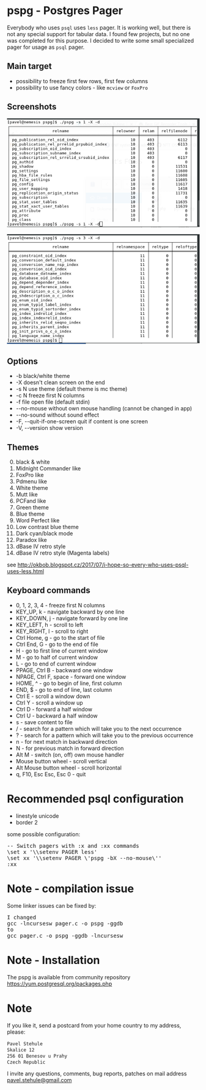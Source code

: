 # pspg - Postgres Pager

Everybody who uses `psql` uses `less` pager. It is working well, but there is not any special
support for tabular data. I found few projects, but no one was completed for this purpose.
I decided to write some small specialized pager for usage as `psql` pager.


## Main target
* possibility to freeze first few rows, first few columns
* possibility to use fancy colors - like `mcview` or `FoxPro`


## Screenshots
![Screenshot](screenshots/theme1.gif)

![Screenshot](screenshots/theme3.gif)


## Options

* -b       black/white theme
* -X       doesn't clean screen on the end
* -s N     use theme (default theme is mc theme)
* -c N     freeze first N columns
* -f file  open file (default stdin)
* --no-mouse  without own mouse handling (cannot be changed in app)
* --no-sound  without sound effect
* -F, --quit-if-one-screen  quit if content is one screen
* -V, --version  show version

## Themes

0. black & white
1. Midnight Commander like
2. FoxPro like
3. Pdmenu like
4. White theme
5. Mutt like
6. PCFand like
7. Green theme
8. Blue theme
9. Word Perfect like
10. Low contrast blue theme
11. Dark cyan/black mode
12. Paradox like
13. dBase IV retro style
14. dBase IV retro style (Magenta labels)


see http://okbob.blogspot.cz/2017/07/i-hope-so-every-who-uses-psql-uses-less.html


## Keyboard commands

* 0, 1, 2, 3, 4 - freeze first N columns
* KEY_UP, k - navigate backward by one line
* KEY_DOWN, j - navigate forward by one line
* KEY_LEFT, h - scroll to left
* KEY_RIGHT, l - scroll to right
* Ctrl Home, g - go to the start of file
* Ctrl End, G - go to the end of file
* H - go to first line of current window
* M - go to half of current window
* L - go to end of current window
* PPAGE, Ctrl B - backward one window
* NPAGE, Ctrl F, space - forward one window
* HOME, ^ - go to begin of line, first column
* END, $ - go to end of line, last column
* Ctrl E - scroll a window down
* Ctrl Y - scroll a window up
* Ctrl D - forward a half window
* Ctrl U - backward a half window
* s - save content to file
* / - search for a pattern which will take you to the next occurrence
* ? - search for a pattern which will take you to the previous occurrence
* n - for next match in backward direction
* N - for previous match in forward direction
* Alt M - switch (on, off) own mouse handler
* Mouse button wheel - scroll vertical
* Alt Mouse button wheel - scroll horizontal
* q, F10, Esc Esc, Esc 0 - quit


# Recommended psql configuration

* linestyle unicode
* border 2

some possible configuration:
<pre>
-- Switch pagers with :x and :xx commands
\set x '\\setenv PAGER less'
\set xx '\\setenv PAGER \'pspg -bX --no-mouse\''
:xx
</pre>


# Note - compilation issue

Some linker issues can be fixed by:
<pre>
I changed 
gcc -lncursesw pager.c -o pspg -ggdb
to
gcc pager.c -o pspg -ggdb -lncursesw
</pre>

# Note - Installation

The pspg is available from community repository https://yum.postgresql.org/packages.php

# Note

If you like it, send a postcard from your home country to my address, please:

    Pavel Stehule
    Skalice 12
    256 01 Benesov u Prahy
    Czech Republic


I invite any questions, comments, bug reports, patches on mail address pavel.stehule@gmail.com
